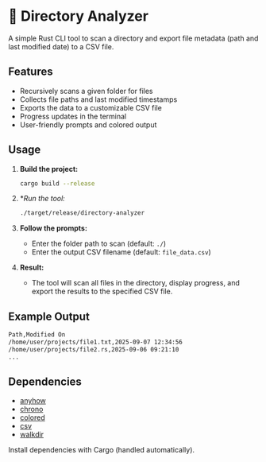 # 📂 Directory Analyzer

A simple Rust CLI tool to scan a directory and export file metadata (path and last modified date) to a CSV file.

## Features

- Recursively scans a given folder for files
- Collects file paths and last modified timestamps
- Exports the data to a customizable CSV file
- Progress updates in the terminal
- User-friendly prompts and colored output

## Usage

1. **Build the project:**

   ```bash
   cargo build --release
   ```

2. **Run the tool:*

   ```bash
   ./target/release/directory-analyzer
   ```

3. **Follow the prompts:**
   - Enter the folder path to scan (default: `./`)
   - Enter the output CSV filename (default: `file_data.csv`)

4. **Result:**
   - The tool will scan all files in the directory, display progress, and export the results to the specified CSV file.

## Example Output

``` txt
Path,Modified On
/home/user/projects/file1.txt,2025-09-07 12:34:56
/home/user/projects/file2.rs,2025-09-06 09:21:10
...
```

## Dependencies

- [anyhow](https://crates.io/crates/anyhow)
- [chrono](https://crates.io/crates/chrono)
- [colored](https://crates.io/crates/colored)
- [csv](https://crates.io/crates/csv)
- [walkdir](https://crates.io/crates/walkdir)

Install dependencies with Cargo (handled automatically).
